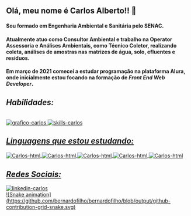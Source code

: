 ## Olá, meu nome é Carlos Alberto!! 👋

#### Sou formado em Engenharia Ambiental e Sanitária pelo SENAC.

#### Atualmente atuo como Consultor Ambiental e trabalho na Operator Assessoria e Análises Ambientais, como Técnico Coletor, realizando coleta, análises de amostras nas matrizes de água, solo, efluentes e resíduos.
  
#### Em março de 2021 comecei a estudar programação na plataforma Alura, onde inicialmente estou focando na formação de **_Front End Web Developer_**.

## *Habilidades:*
<div>
  <a href="https://github.com/bernardofilho"><br>
  <img height="150em" alt="grafico-carlos" src="https://github-readme-stats.vercel.app/api?username=bernardofilho&show_icons=true&theme=dracula&include_all_commits=true&count_private=true"/>
  <img height="150em" alt="skills-carlos" src="https://github-readme-stats.vercel.app/api/top-langs/?username=bernardofilho&layout=compact&langs_count=16&theme=dracula"/>
</div>
  
## *Linguagens que estou estudando:*   
<div>
  <img align="center" alt="Carlos-html" height="30" width="40" src="https://cdn.jsdelivr.net/gh/devicons/devicon/icons/html5/html5-plain.svg"/>
  <img align="center" alt="Carlos-html" height="30" width="40" src="https://cdn.jsdelivr.net/gh/devicons/devicon/icons/javascript/javascript-plain.svg"/>
  <img align="center" alt="Carlos-html" height="30" width="40" src="https://cdn.jsdelivr.net/gh/devicons/devicon/icons/css3/css3-plain.svg"/>
  <img align="center" alt="Carlos-html" height="30" width="40" src="https://cdn.jsdelivr.net/gh/devicons/devicon/icons/sass/sass-original.svg"/>
  <img align="center" alt="Carlos-html" height="30" width="40" src="https://cdn.jsdelivr.net/gh/devicons/devicon/icons/bootstrap/bootstrap-plain.svg"/>  
</div>
  
## *Redes Sociais:*
<div>
  <a href="https://www.linkedin.com/in/carlos-alberto-bernardo/"/>
  <img height="30" width="40" alt="linkedin-carlos" src="https://cdn.jsdelivr.net/gh/devicons/devicon/icons/linkedin/linkedin-original.svg"/> 
</div>
  
 <div>![Snake animation](https://github.com/bernardofilho/bernardofilho/blob/output/github-contribution-grid-snake.svg)</div>
  






